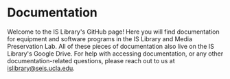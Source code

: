# Documentation

Welcome to the IS Library's GitHub page! Here you will find documentation for equipment and software programs in the IS Library and Media Preservation Lab. All of these pieces of documentation also live on the IS Library's Google Drive. For help with accessing documentation, or any other documentation-related questions, please reach out to us at islibrary@seis.ucla.edu.
